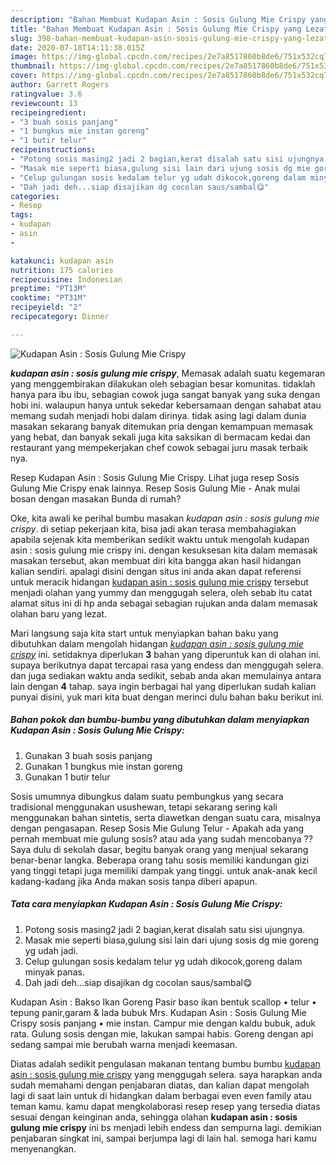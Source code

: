 ```yaml
---
description: "Bahan Membuat Kudapan Asin : Sosis Gulung Mie Crispy yang Lezat"
title: "Bahan Membuat Kudapan Asin : Sosis Gulung Mie Crispy yang Lezat"
slug: 398-bahan-membuat-kudapan-asin-sosis-gulung-mie-crispy-yang-lezat
date: 2020-07-18T14:11:38.015Z
image: https://img-global.cpcdn.com/recipes/2e7a8517860b8de6/751x532cq70/kudapan-asin-sosis-gulung-mie-crispy-foto-resep-utama.jpg
thumbnail: https://img-global.cpcdn.com/recipes/2e7a8517860b8de6/751x532cq70/kudapan-asin-sosis-gulung-mie-crispy-foto-resep-utama.jpg
cover: https://img-global.cpcdn.com/recipes/2e7a8517860b8de6/751x532cq70/kudapan-asin-sosis-gulung-mie-crispy-foto-resep-utama.jpg
author: Garrett Rogers
ratingvalue: 3.6
reviewcount: 13
recipeingredient:
- "3 buah sosis panjang"
- "1 bungkus mie instan goreng"
- "1 butir telur"
recipeinstructions:
- "Potong sosis masing2 jadi 2 bagian,kerat disalah satu sisi ujungnya."
- "Masak mie seperti biasa,gulung sisi lain dari ujung sosis dg mie goreng yg udah jadi."
- "Celup gulungan sosis kedalam telur yg udah dikocok,goreng dalam minyak panas."
- "Dah jadi deh...siap disajikan dg cocolan saus/sambal😋"
categories:
- Resep
tags:
- kudapan
- asin
- 

katakunci: kudapan asin  
nutrition: 175 calories
recipecuisine: Indonesian
preptime: "PT13M"
cooktime: "PT31M"
recipeyield: "2"
recipecategory: Dinner

---
```



![Kudapan Asin : Sosis Gulung Mie Crispy](https://img-global.cpcdn.com/recipes/2e7a8517860b8de6/751x532cq70/kudapan-asin-sosis-gulung-mie-crispy-foto-resep-utama.jpg)

<b><i>kudapan asin : sosis gulung mie crispy</i></b>, Memasak adalah suatu kegemaran yang menggembirakan dilakukan oleh sebagian besar komunitas. tidaklah hanya para ibu ibu, sebagian cowok juga sangat banyak yang suka dengan hobi ini. walaupun hanya untuk sekedar kebersamaan dengan sahabat atau memang sudah menjadi hobi dalam dirinya. tidak asing lagi dalam dunia masakan sekarang banyak ditemukan pria dengan kemampuan memasak yang hebat, dan banyak sekali juga kita saksikan di bermacam kedai dan restaurant yang mempekerjakan chef cowok sebagai juru masak terbaik nya.

Resep Kudapan Asin : Sosis Gulung Mie Crispy. Lihat juga resep Sosis Gulung Mie Crispy enak lainnya. Resep Sosis Gulung Mie - Anak mulai bosan dengan masakan Bunda di rumah?

Oke, kita awali ke perihal bumbu masakan <i>kudapan asin : sosis gulung mie crispy</i>. di setiap pekerjaan kita, bisa jadi akan terasa membahagiakan apabila sejenak kita memberikan sedikit waktu untuk mengolah kudapan asin : sosis gulung mie crispy ini. dengan kesuksesan kita dalam memasak masakan tersebut, akan membuat diri kita bangga akan hasil hidangan kalian sendiri. apalagi disini dengan situs ini anda akan dapat referensi untuk meracik hidangan <u>kudapan asin : sosis gulung mie crispy</u> tersebut menjadi olahan yang yummy dan menggugah selera, oleh sebab itu catat alamat situs ini di hp anda sebagai sebagian rujukan anda dalam memasak olahan baru yang lezat.


Mari langsung saja kita start untuk menyiapkan bahan baku yang dibutuhkan dalam mengolah hidangan <u><i>kudapan asin : sosis gulung mie crispy</i></u> ini. setidaknya diperlukan <b>3</b> bahan yang diperuntuk kan di olahan ini. supaya berikutnya dapat tercapai rasa yang endess dan menggugah selera. dan juga sediakan waktu anda sedikit, sebab anda akan memulainya antara lain dengan <b>4</b> tahap. saya ingin berbagai hal yang diperlukan sudah kalian punyai disini, yuk mari kita buat dengan merinci dulu bahan baku berikut ini.

<!--inarticleads1-->

##### Bahan pokok dan bumbu-bumbu yang dibutuhkan dalam menyiapkan Kudapan Asin : Sosis Gulung Mie Crispy:

1. Gunakan 3 buah sosis panjang
1. Gunakan 1 bungkus mie instan goreng
1. Gunakan 1 butir telur


Sosis umumnya dibungkus dalam suatu pembungkus yang secara tradisional menggunakan usushewan, tetapi sekarang sering kali menggunakan bahan sintetis, serta diawetkan dengan suatu cara, misalnya dengan pengasapan. Resep Sosis Mie Gulung Telur - Apakah ada yang pernah membuat mie gulung sosis? atau ada yang sudah mencobanya ?? Saya dulu di sekolah dasar, begitu banyak orang yang menjual sekarang benar-benar langka. Beberapa orang tahu sosis memiliki kandungan gizi yang tinggi tetapi juga memiliki dampak yang tinggi. untuk anak-anak kecil kadang-kadang jika Anda makan sosis tanpa diberi apapun. 

<!--inarticleads2-->

##### Tata cara menyiapkan Kudapan Asin : Sosis Gulung Mie Crispy:

1. Potong sosis masing2 jadi 2 bagian,kerat disalah satu sisi ujungnya.
1. Masak mie seperti biasa,gulung sisi lain dari ujung sosis dg mie goreng yg udah jadi.
1. Celup gulungan sosis kedalam telur yg udah dikocok,goreng dalam minyak panas.
1. Dah jadi deh...siap disajikan dg cocolan saus/sambal😋


Kudapan Asin : Bakso Ikan Goreng Pasir baso ikan bentuk scallop • telur • tepung panir,garam &amp; lada bubuk Mrs. Kudapan Asin : Sosis Gulung Mie Crispy sosis panjang • mie instan. Campur mie dengan kaldu bubuk, aduk rata. Gulung sosis dengan mie, lakukan sampai habis. Goreng dengan api sedang sampai mie berubah warna menjadi keemasan. 

Diatas adalah sedikit pengulasan makanan tentang bumbu bumbu <u>kudapan asin : sosis gulung mie crispy</u> yang menggugah selera. saya harapkan anda sudah memahami dengan penjabaran diatas, dan kalian dapat mengolah lagi di saat lain untuk di hidangkan dalam berbagai even even family atau teman kamu. kamu dapat mengkolaborasi resep resep yang tersedia diatas sesuai dengan keinginan anda, sehingga olahan <b>kudapan asin : sosis gulung mie crispy</b> ini bs menjadi lebih endess dan sempurna lagi. demikian penjabaran singkat ini, sampai berjumpa lagi di lain hal. semoga hari kamu menyenangkan.
